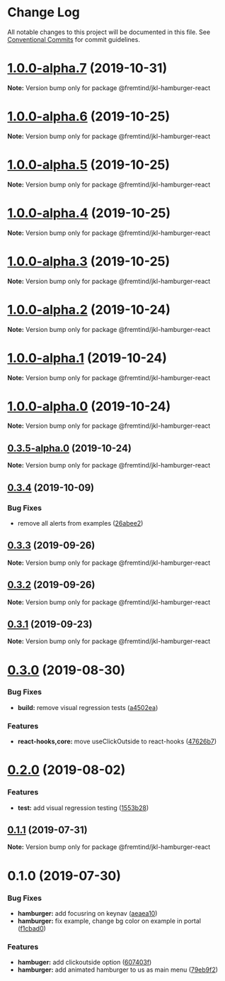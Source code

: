 # Change Log

All notable changes to this project will be documented in this file.
See [Conventional Commits](https://conventionalcommits.org) for commit guidelines.

# [1.0.0-alpha.7](https://github.com/fremtind/jokul/compare/@fremtind/jkl-hamburger-react@1.0.0-alpha.6...@fremtind/jkl-hamburger-react@1.0.0-alpha.7) (2019-10-31)

**Note:** Version bump only for package @fremtind/jkl-hamburger-react





# [1.0.0-alpha.6](https://github.com/fremtind/jokul/compare/@fremtind/jkl-hamburger-react@1.0.0-alpha.5...@fremtind/jkl-hamburger-react@1.0.0-alpha.6) (2019-10-25)

**Note:** Version bump only for package @fremtind/jkl-hamburger-react





# [1.0.0-alpha.5](https://github.com/fremtind/jokul/compare/@fremtind/jkl-hamburger-react@1.0.0-alpha.4...@fremtind/jkl-hamburger-react@1.0.0-alpha.5) (2019-10-25)

**Note:** Version bump only for package @fremtind/jkl-hamburger-react





# [1.0.0-alpha.4](https://github.com/fremtind/jokul/compare/@fremtind/jkl-hamburger-react@1.0.0-alpha.3...@fremtind/jkl-hamburger-react@1.0.0-alpha.4) (2019-10-25)

**Note:** Version bump only for package @fremtind/jkl-hamburger-react





# [1.0.0-alpha.3](https://github.com/fremtind/jokul/compare/@fremtind/jkl-hamburger-react@1.0.0-alpha.2...@fremtind/jkl-hamburger-react@1.0.0-alpha.3) (2019-10-25)

**Note:** Version bump only for package @fremtind/jkl-hamburger-react





# [1.0.0-alpha.2](https://github.com/fremtind/jokul/compare/@fremtind/jkl-hamburger-react@1.0.0-alpha.1...@fremtind/jkl-hamburger-react@1.0.0-alpha.2) (2019-10-24)

**Note:** Version bump only for package @fremtind/jkl-hamburger-react





# [1.0.0-alpha.1](https://github.com/fremtind/jokul/compare/@fremtind/jkl-hamburger-react@1.0.0-alpha.0...@fremtind/jkl-hamburger-react@1.0.0-alpha.1) (2019-10-24)

**Note:** Version bump only for package @fremtind/jkl-hamburger-react





# [1.0.0-alpha.0](https://github.com/fremtind/jokul/compare/@fremtind/jkl-hamburger-react@0.3.5-alpha.0...@fremtind/jkl-hamburger-react@1.0.0-alpha.0) (2019-10-24)

**Note:** Version bump only for package @fremtind/jkl-hamburger-react





## [0.3.5-alpha.0](https://github.com/fremtind/jokul/compare/@fremtind/jkl-hamburger-react@0.3.4...@fremtind/jkl-hamburger-react@0.3.5-alpha.0) (2019-10-24)

**Note:** Version bump only for package @fremtind/jkl-hamburger-react





## [0.3.4](https://github.com/fremtind/jokul/compare/@fremtind/jkl-hamburger-react@0.3.3...@fremtind/jkl-hamburger-react@0.3.4) (2019-10-09)


### Bug Fixes

* remove all alerts from examples ([26abee2](https://github.com/fremtind/jokul/commit/26abee2))





## [0.3.3](https://github.com/fremtind/jokul/compare/@fremtind/jkl-hamburger-react@0.3.2...@fremtind/jkl-hamburger-react@0.3.3) (2019-09-26)

**Note:** Version bump only for package @fremtind/jkl-hamburger-react





## [0.3.2](https://github.com/fremtind/jokul/compare/@fremtind/jkl-hamburger-react@0.3.1...@fremtind/jkl-hamburger-react@0.3.2) (2019-09-26)

**Note:** Version bump only for package @fremtind/jkl-hamburger-react





## [0.3.1](https://github.com/fremtind/jokul/compare/@fremtind/jkl-hamburger-react@0.3.0...@fremtind/jkl-hamburger-react@0.3.1) (2019-09-23)

**Note:** Version bump only for package @fremtind/jkl-hamburger-react





# [0.3.0](https://github.com/fremtind/jokul/compare/@fremtind/jkl-hamburger-react@0.2.0...@fremtind/jkl-hamburger-react@0.3.0) (2019-08-30)


### Bug Fixes

* **build:** remove visual regression tests ([a4502ea](https://github.com/fremtind/jokul/commit/a4502ea))


### Features

* **react-hooks,core:** move useClickOutside to react-hooks ([47626b7](https://github.com/fremtind/jokul/commit/47626b7))





# [0.2.0](https://github.com/fremtind/jokul/compare/@fremtind/jkl-hamburger-react@0.1.1...@fremtind/jkl-hamburger-react@0.2.0) (2019-08-02)


### Features

* **test:** add visual regression testing ([1553b28](https://github.com/fremtind/jokul/commit/1553b28))





## [0.1.1](https://github.com/fremtind/jokul/compare/@fremtind/jkl-hamburger-react@0.1.0...@fremtind/jkl-hamburger-react@0.1.1) (2019-07-31)

**Note:** Version bump only for package @fremtind/jkl-hamburger-react





# 0.1.0 (2019-07-30)


### Bug Fixes

* **hamburger:** add focusring on keynav ([aeaea10](https://github.com/fremtind/jokul/commit/aeaea10))
* **hamburger:** fix example, change bg color on example in portal ([f1cbad0](https://github.com/fremtind/jokul/commit/f1cbad0))


### Features

* **hambuger:** add clickoutside option ([607403f](https://github.com/fremtind/jokul/commit/607403f))
* **hamburger:** add animated hamburger to us as main menu ([79eb9f2](https://github.com/fremtind/jokul/commit/79eb9f2))
